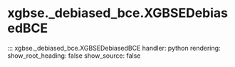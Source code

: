 # xgbse._debiased_bce.XGBSEDebiasedBCE
::: xgbse._debiased_bce.XGBSEDebiasedBCE
    handler: python
    rendering:
      show_root_heading: false
      show_source: false
